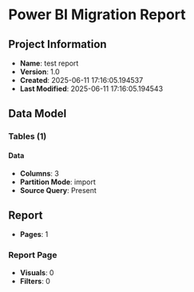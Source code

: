 # Power BI Migration Report

## Project Information
- **Name**: test report
- **Version**: 1.0
- **Created**: 2025-06-11 17:16:05.194537
- **Last Modified**: 2025-06-11 17:16:05.194543

## Data Model

### Tables (1)

#### Data
- **Columns**: 3
- **Partition Mode**: import
- **Source Query**: Present

## Report
- **Pages**: 1

### Report Page
- **Visuals**: 0
- **Filters**: 0
